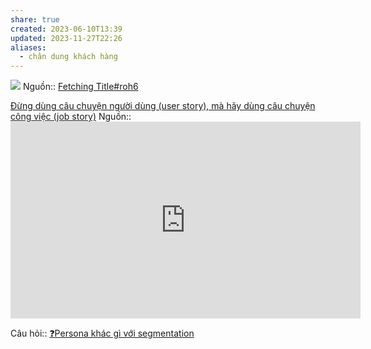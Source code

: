 ```yaml
---
share: true
created: 2023-06-10T13:39
updated: 2023-11-27T22:26
aliases:
  - chân dung khách hàng
---
```

![](https://miro.medium.com/v2/resize:fit:1400/format:webp/1*lwr2g0HvLOVr5IPVNoYxLg.png) 
Nguồn:: [Fetching Title#roh6](https://jtbd.info/replacing-the-user-story-with-the-job-story-af7cdee10c27)

[Đừng dùng câu chuyện người dùng (user story), mà hãy dùng câu chuyện công việc (job story)](./%C4%90%E1%BB%ABng%20d%C3%B9ng%20c%C3%A2u%20chuy%E1%BB%87n%20ng%C6%B0%E1%BB%9Di%20d%C3%B9ng%20(user%20story),%20m%C3%A0%20h%C3%A3y%20d%C3%B9ng%20c%C3%A2u%20chuy%E1%BB%87n%20c%C3%B4ng%20vi%E1%BB%87c%20(job%20story).md) 
Nguồn:: <iframe width="560" height="315" src="https://www.youtube.com/embed/VNTW_9mFM7k" title="YouTube video player" frameborder="0" allow="accelerometer; autoplay; clipboard-write; encrypted-media; gyroscope; picture-in-picture; web-share" referrerpolicy="strict-origin-when-cross-origin" allowfullscreen></iframe>

Câu hỏi:: [❓Persona khác gì với segmentation](./%E2%9D%93Persona%20kh%C3%A1c%20g%C3%AC%20v%E1%BB%9Bi%20segmentation.md)